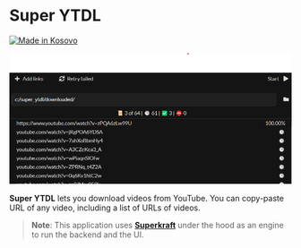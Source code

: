 # Super YTDL

[![Made in Kosovo](https://img.shields.io/badge/made_in-kosovo-ffd700.svg?labelColor=0057b7)]()


<p align="center">
    <img src="/screenshots/1.png" alt="Icon" />
</p>

**Super YTDL** lets you download videos from YouTube.
You can copy-paste URL of any video, including a list of URLs of videos.

> **Note**:
> This application uses [**Superkraft**](https://github.com/superkraft-io/superkraft.git) under the hood as an engine to run the backend and the UI.